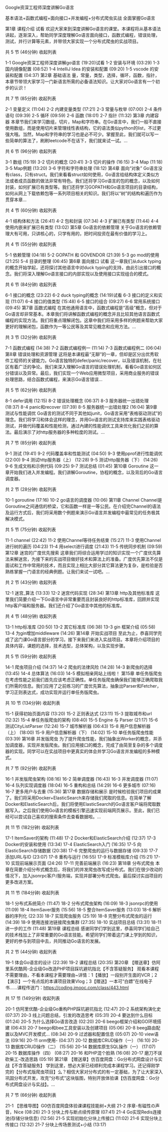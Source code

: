 Google资深工程师深度讲解Go语言

基本语法+函数式编程+面向接口+并发编程+分布式爬虫实战 全面掌握Go语言


第1章 课程介绍 试看
欢迎大家来到深度讲解Go语言的课堂。本课程将从基本语法讲起，逐渐深入，帮助同学深度理解Go语言面向接口，函数式编程，错误处理，测试，并行计算等元素，并带领大家实现一个分布式爬虫的实战项目。

共 5 节 (46分钟) 收起列表

 1-1 Google资深工程师深度讲解go语言 (19:20)试看
 1-2 安装与环境 (03:29)
 1-3 国内镜像配置 (08:52)
 1-4 IntelliJ Idea 的安装和配置 (09:20)
 1-5 vscode 的安装和配置 (04:37)
第2章 基础语法
量，常量，类型，选择，循环，函数，指针，本章节带领大家学习一门新语言所需的必备语法知识。让大家对Go语言有一个初步的认识！

共 7 节 (85分钟) 收起列表

 2-1 变量定义 (11:04)
 2-2 内建变量类型 (17:21)
 2-3 常量与枚举 (07:00)
 2-4 条件语句 (09:39)
 2-5 循环 (09:59)
 2-6 函数 (18:01)
 2-7 指针 (11:32)
第3章 内建容器
本章节我们来学习数组，切片，Map和字符串。在Go语言中，我们一般不直接使用数组，而是使用切片来管理线性表结构，它的语法类似python的list，不过更强大哦。当然，Map和字符串的学习也是必不可少。掌握至此，我们就可以写一些简单的算法了，刷刷leetcode不在话下，我们就来试一试。...

共 6 节 (96分钟) 收起列表

 3-1 数组 (15:19)
 3-2 切片的概念 (20:41)
 3-3 切片的操作 (16:15)
 3-4 Map (11:18)
 3-5 Map例题 (13:20)
 3-6 字符和字符串处理 (18:12)
第4章 面向“对象”
Go语言没有class，只有struct。我们来看看struct如何使用，Go语言给结构体定义类似方法或者成员函数的做法非常有特色。我们还将学习Go语言的包的概念，以及如何封装，如何扩展已有类型等。我们还将学习GOPATH和Go语言项目的目录结构，如何从网上下载依赖包等一系列项目相关的知识。我们将以“树”的结构和遍历作为贯穿本章...

共 4 节 (60分钟) 收起列表

 4-1 结构体和方法 (26:41)
 4-2 包和封装 (07:34)
 4-3 扩展已有类型 (11:44)
 4-4 使用内嵌来扩展已有类型 (13:02)
第5章 Go语言的依赖管理
关于Go语言的依赖管理大有可用，只讲核心的，只学有用的，把时间投资在最有价值的学习上。

共 4 节 (55分钟) 收起列表

 5-1 依赖管理 (04:18)
 5-2 GOPATH 和 GOVENDOR (21:39)
 5-3 go mod的使用 (21:25)
 5-4 目录的整理 (06:45)
第6章 面向接口 试看
这一章我们从duck typing的概念开始学起，还将探讨其他语言中对duck typing的支持，由此引出接口的概念。我们将深入理解Go语言接口的内部实现以及使用接口实现组合的模式。

共 6 节 (84分钟) 收起列表

 6-1 接口的概念 (23:22)
 6-2 duck typing的概念 (14:19)试看
 6-3 接口的定义和实现 (11:07)
 6-4 接口的值类型 (15:48)
 6-5 接口的组合 (09:27)
 6-6 常用系统接口 (09:45)
第7章 函数式编程
在其他通用语言中，函数式编程是“高级”概念，但对于Go语言却非常基本。本章我们将讲解函数式编程的概念并且比较其他语言函数式编程的实现方法。我们将重点理解闭包。这章中我们将采用多样的例题来帮助大家更好的理解闭包，函数作为一等公民等及其常见概念和应用方法。...

共 3 节 (32分钟) 收起列表

 7-1 函数式编程 (14:38)
 7-2 函数式编程例一 (11:14)
 7-3 函数式编程例二 (06:04)
第8章 错误处理和资源管理
这将是本课程最“无聊”的一章，但却是区分出优秀软件工程师的关键能力。Go语言独特的defer/panic/recover，以及错误机制，在社区有着广泛的争论。我们来深入理解Go语言的错误处理机制，看看Go语言如何区分错误以及异常。最后，我们实现一个Web应用微型项目，采用商业服务的错误处理思路，结合函数式编程，来演示Go语言错误...

共 5 节 (62分钟) 收起列表

 8-1 defer调用 (12:15)
 8-2 错误处理概念 (06:37)
 8-3 服务器统一出错处理 (18:37)
 8-4 panic和recover (07:39)
 8-5 服务器统一出错处理2 (16:04)
第9章 测试与性能调优
Go语言的测试不同于其他如junit，Go语言采用“表格驱动测试”的理念。我们将学习和体会这样的理念，并用Go语言的测试支持库来实践表格驱动测试，并做代码覆盖和性能检测，通过內建的性能调优工具来优化我们之前的算法。最后演示了对http服务器的多种粒度的测试。...

共 7 节 (85分钟) 收起列表

 9-1 测试 (19:41)
 9-2 代码覆盖率和性能测试 (04:50)
 9-3 使用pprof进行性能调优 (22:00)
 9-4 测试http服务器（上） (12:28)
 9-5 测试http服务器（下） (14:26)
 9-6 生成文档和示例代码 (09:25)
 9-7 测试总结 (01:45)
第10章 Goroutine
这一章开始我们进入并发编程。我们讲解Goroutine，协程的概念，以及背后的Go语言调度器。

共 2 节 (28分钟) 收起列表

 10-1 goroutine (17:16)
 10-2 go语言的调度器 (10:06)
第11章 Channel
Channel是Goroutine之间通信的桥梁，它和函数一样是一等公民。在介绍完Channel的语法及运行方式后，我们将采用数个例题来演示Go语言并发编程中最常见的任务极其解决模式。

共 5 节 (75分钟) 收起列表

 11-1 channel (22:42)
 11-2 使用Channel等待任务结束 (15:27)
 11-3 使用Channel进行树的遍历 (04:23)
 11-4 用select进行调度 (21:43)
 11-5 传统同步机制 (09:59)
第12章 迷宫的广度优先搜索
这章我们将综合运用学过的知识实现一个广度优先算法来解迷宫，为接下来的实战项目做好技术和算法上的准备。广度优先算法不仅是面试和工作中常用的技术，而且实现上相比大部分其它算法更为复杂，是检验是否熟练掌握一门语言的经典例题。让我们来试一试吧。...

共 2 节 (43分钟) 收起列表

 12-1 迷宫_算法 (13:33)
 12-2 迷宫代码实现 (28:34)
第13章 http及其他标准库
这里我们简要介绍一下Go语言中非常重要而且封装良好的http标准库，回顾并实现http客户端和服务器。我们还介绍了Go语言中其他的标准库。

共 4 节 (48分钟) 收起列表

 13-1 http标准库 (20:50)
 13-2 其它标准库 (06:38)
 13-3 gin 框架介绍 (05:58)
 13-4 为gin增加middleware (14:26)
第14章 开始实战项目
至此为止，恭喜同学完成了这门课Go语言部分的学习。接下来我们来进入实战项目。本章将介绍项目的具体内容，课题的选择，技术选型，总体架构，以及实现步骤。

共 5 节 (59分钟) 收起列表

 14-1 爬虫项目介绍 (14:37)
 14-2 爬虫的法律风险 (14:28)
 14-3 新爬虫的选择 (13:45)
 14-4 总体算法 (16:03)
 14-5 模拟相亲网站上线啦！
第15章 单任务版爬虫
在考虑性能之前我们首先应该考虑正确性。单任务版爬虫确保我们能够正确爬取我们所需的信息。我们应用了之前练习的广度优先算法，抽象出Parser和Fetcher，学习正则表达式，成功实现并运行单任务版爬虫。

共 10 节 (134分钟) 收起列表

 15-1 获得初始页面内容 (13:20)
 15-2 正则表达式 (23:11)
 15-3 提取城市和url (12:32)
 15-4 单任务版爬虫的架构 (08:40)
 15-5 Engine 与 Parser (21:17)
 15-6 测试CityListParser (12:24)
 15-7 城市解析器 (06:43)
 15-8 用户信息解析器（上） (18:00)
 15-9 用户信息解析器（下） (14:02)
 15-10 单任务版爬虫性能 (03:39)
第16章 并发版爬虫
为了提升爬虫性能，我们抽象出Worker的概念，并添加调度器，实现并发版爬虫。我们应用接口的概念，完成了由简至复杂的多个调度器的实现。同学可以在实战项目中更真实的体会并学习Go语言并发编程的多种模式。

共 7 节 (92分钟) 收起列表

 16-1 并发版爬虫架构 (08:16)
 16-2 简单调度器 (16:43)
 16-3 并发调度器 (11:07)
 16-4 队列实现调度器 (18:04)
 16-5 重构和总结 (14:29)
 16-6 更多城市 (07:16)
 16-7 更多用户与去重 (15:36)
第17章 数据存储和展示
是时候检验我们项目的成果了。我们将采用Docker+ElasticSearch来存储我们爬取的信息。在简单了解Docker和ElasticSearch后，我们将使用ElasticSearch的Go语言客户端将爬取数据写入。之后我们使用Go语言的模板引擎迅速实现前端网页展示。至此，我们已经可以尝试自己喜欢的搜索条件去查看数据啦。...

共 11 节 (182分钟) 收起列表

 17-1 ItemSaver的架构 (11:48)
 17-2 Docker和ElasticSearch介绍 (12:37)
 17-3 Docker的安装和使用 (13:34)
 17-4 ElasticSearch入门 (16:35)
 17-5 向ElasticSearch存储数据 (20:38)
 17-6 完整爬虫的运行与数据存储 (09:33)
 17-7 添加URL与ID (23:07)
 17-8 重构与运行 (16:55)
 17-9 标准模板库介绍 (15:21)
 17-10 实现前端展示页面 (24:26)
 17-11 完善前端展示 (16:23)
第18章 分布式爬虫
本章在简要介绍分布式概念后，将我们的并发爬虫改写成分布式。我们在很少改动的情况下，加入jsonrpc客户/服务端，实现并部署分布式爬虫。最后探讨实战项目的更多改进方案。

共 11 节 (184分钟) 收起列表

 18-1 分布式系统简介 (11:47)
 18-2 分布式爬虫架构 (16:09)
 18-3 jsonrpc的使用 (11:09)
 18-4 ItemSaver服务 (15:56)
 18-5 整合ItemSaver服务 (13:03)
 18-6 解析器的序列化 (22:33)
 18-7 实现爬虫服务 (25:19)
 18-8 完整分布式爬虫的运行 (14:39)
 18-9 使用连接池链接爬虫集群 (27:35)
 18-10 实战项目总结 (13:31)
 18-11 进一步的工作 (11:48)
第19章 课程总结
感谢同学们学到这里，恭喜同学们给自己的技术栈加上了非常重要的Go语言技能。希望同学们带着这门课上学到的知识，更好的参与到项目中去，共同推动Go语言的发展。

共 2 节 (44分钟) 收起列表

 19-1 体会Go语言的设计 (22:39)
 19-2 课程总结 (20:35)
第20章 【赠送章】仿阿里系优酷网-企业级Go改造PHP项目踩坑避坑指北【不含答疑服务】
观看本课程不需要理由，不看本课程才需要理由~详情：1【播放】一段别开生面的VCR；2【演示】一个有点炫的本课项目效果Vlog；3【赠送】一本可“白嫖”在线电子书……课程传送门：https://coding.imooc.com/class/443.html

共 17 节 (149分钟) 收起列表

 20-1 仿阿里优酷-企业级Go重构PHP踩坑避坑指北 (12:47)
 20-2 系统架构演化史 (07:37)
 20-3 线上问题总结，引发的改造思考 (05:31)
 20-4 要达到什么目标 (01:24)
 20-5 为什么选择Go语言改造 (02:20)
 20-6 beego框架介绍和GO环境搭建 (06:43)
 20-7 beego和bee工具安装以及创建项目 (05:06)
 20-8 beeg路由配置以及MVC开发模式... (08:34)
 20-9 过滤器和配置信息 (05:07)
 20-10 view语法 (09:16)
 20-11 orm使用- (04:37)
 20-12 数据库CRUD操作（一） (16:10)
 20-13 数据库CRUD操作（二） (15:56)
 20-14 数据库原生SQL操作（一） (17:07)
 20-15 数据库操作（四） (08:27)
 20-16 和PHP混个脸熟 (16:08)
 20-17 磨刀不误砍柴工-改造思路 (05:19)
第21章 【赠送章】仿百度网盘：Go分布式网盘设计与实战【不含答疑服务】
学到这里，想必大家已经顺利完成本课程学习。还记得刚学完的【分布式版爬虫项目】么？相信大家对分布式的有一定基础，为了让大家深入巩固分布式开发，攻克“分布式”这块版图，特别开放体验课【仿百度网盘：Go分布式网盘设计与实战】。...

共 7 节 (66分钟) 收起列表

 21-1 【思维导图】G0仿百度网盘体验课课程技能树+大纲
 21-2 序章-有磁性の声音，Nice (08:26)
 21-3 分块上传与断点续传原理 (07:41)
 21-4 Go实现Redis连接池(存储分块信息) (12:56)
 21-5 实现初始化分块上传接口 (11:02)
 21-6 实现分块上传接口 (12:32)
 21-7 分块上传场景测试+小结 (13:17)